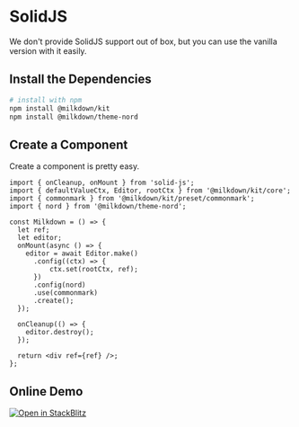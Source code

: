 # SolidJS

We don't provide SolidJS support out of box, but you can use the vanilla version with it easily.

## Install the Dependencies

```bash
# install with npm
npm install @milkdown/kit
npm install @milkdown/theme-nord
```

## Create a Component

Create a component is pretty easy.

```tsx
import { onCleanup, onMount } from 'solid-js';
import { defaultValueCtx, Editor, rootCtx } from '@milkdown/kit/core';
import { commonmark } from '@milkdown/kit/preset/commonmark';
import { nord } from '@milkdown/theme-nord';

const Milkdown = () => {
  let ref;
  let editor;
  onMount(async () => {
    editor = await Editor.make()
      .config((ctx) => {
          ctx.set(rootCtx, ref);
      })
      .config(nord)
      .use(commonmark)
      .create();
  });

  onCleanup(() => {
    editor.destroy();
  });

  return <div ref={ref} />;
};
```

## Online Demo

[![Open in StackBlitz](https://developer.stackblitz.com/img/open_in_stackblitz.svg)](https://stackblitz.com/github/Milkdown/examples/tree/main/solid-commonmark)
